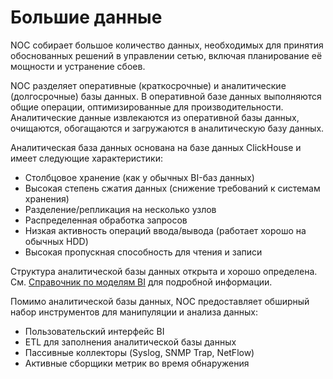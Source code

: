 # Большие данные
NOC собирает большое количество данных, необходимых для принятия обоснованных решений в управлении сетью, включая планирование её мощности и устранение сбоев.

NOC разделяет оперативные (краткосрочные) и аналитические (долгосрочные) базы данных. В оперативной базе данных выполняются общие операции, оптимизированные для производительности. Аналитические данные извлекаются из оперативной базы данных, очищаются, обогащаются и загружаются в аналитическую базу данных.

Аналитическая база данных основана на базе данных ClickHouse и имеет следующие характеристики:

* Столбцовое хранение (как у обычных BI-баз данных)
* Высокая степень сжатия данных (снижение требований к системам хранения)
* Разделение/репликация на несколько узлов
* Распределенная обработка запросов
* Низкая активность операций ввода/вывода (работает хорошо на обычных HDD)
* Высокая пропускная способность для чтения и записи

Структура аналитической базы данных открыта и хорошо определена. См. [Справочник по моделям BI](../bi-models-reference/index.md) для подробной информации.

Помимо аналитической базы данных, NOC предоставляет обширный набор инструментов для манипуляции и анализа данных:

* Пользовательский интерфейс BI
* ETL для заполнения аналитической базы данных
* Пассивные коллекторы (Syslog, SNMP Trap, NetFlow)
* Активные сборщики метрик во время обнаружения
